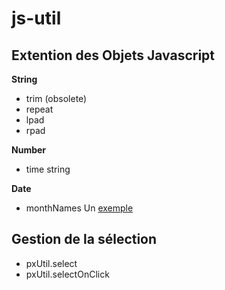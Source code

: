 js-util
=======

Extention des Objets Javascript
-------------------------------

**String**
* trim (obsolete)
* repeat
* lpad
* rpad

**Number**
* time string

**Date**
* monthNames
Un [exemple](http://jsfiddle.net/polinux/qb346/4/ "Libellés des mois ")


Gestion de la sélection
-----------------------
* pxUtil.select
* pxUtil.selectOnClick
